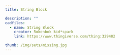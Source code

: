 ```yaml
---
title: String Block

description: ""
cadfiles:
  - name: String Block
    creator: Rokenbok kid*spark
    link: https://www.thingiverse.com/thing:329402

thumb: /img/sets/missing.jpg
---
```

